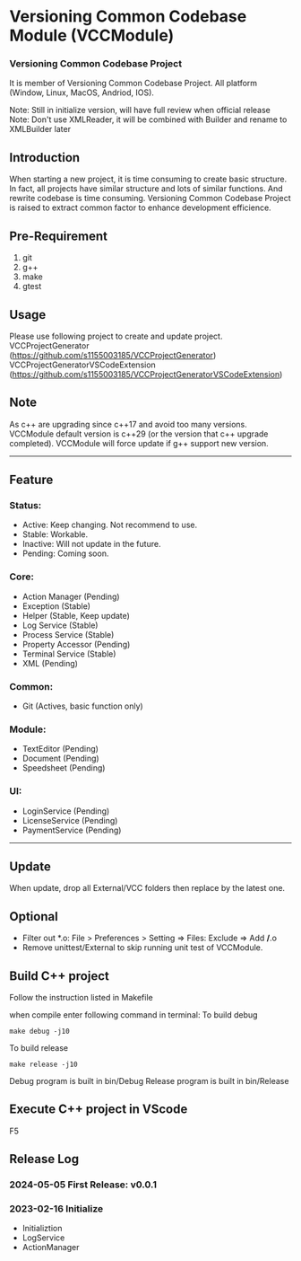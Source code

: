 # Versioning Common Codebase Module (VCCModule)
### Versioning Common Codebase Project
It is member of Versioning Common Codebase Project.
All platform (Window, Linux, MacOS, Andriod, IOS).

Note: Still in initialize version, will have full review when official release
Note: Don't use XMLReader, it will be combined with Builder and rename to XMLBuilder later

## Introduction
When starting a new project, it is time consuming to create basic structure. In fact, all projects have similar structure and lots of similar functions. And rewrite codebase is time consuming. Versioning Common Codebase Project is raised to extract common factor to enhance development efficience.

## Pre-Requirement
1. git
2. g++
3. make
4. gtest

## Usage
Please use following project to create and update project.
VCCProjectGenerator (https://github.com/s1155003185/VCCProjectGenerator)
VCCProjectGeneratorVSCodeExtension (https://github.com/s1155003185/VCCProjectGeneratorVSCodeExtension)

## Note
As c++ are upgrading since c++17 and avoid too many versions. VCCModule default version is c++29 (or the version that c++ upgrade completed). VCCModule will force update if g++ support new version.

****
## Feature
### Status:
-	Active: Keep changing. Not recommend to use.
-	Stable: Workable.
-	Inactive: Will not update in the future.
-	Pending: Coming soon.

### Core:
-	Action Manager (Pending)
-	Exception (Stable)
-	Helper (Stable, Keep update)
-	Log Service (Stable)
-   Process Service (Stable)
-	Property Accessor (Pending)
-   Terminal Service (Stable)
-   XML (Pending)
### Common:
-   Git (Actives, basic function only)
### Module:
-	TextEditor (Pending)
-	Document (Pending)
-	Speedsheet (Pending)
### UI:
-	LoginService (Pending)
-	LicenseService (Pending)
-	PaymentService (Pending)

****
## Update
When update, drop all External/VCC folders then replace by the latest one.

## Optional
-	Filter out *.o: File > Preferences > Setting => Files: Exclude => Add **/**.o
-	Remove unittest/External to skip running unit test of VCCModule.

## Build C++ project
Follow the instruction listed in Makefile

when compile enter following command in terminal:
To build debug
```
make debug -j10
```

To build release
```
make release -j10
```

Debug program is built in bin/Debug
Release program is built in bin/Release

## Execute C++ project in VScode
F5

## Release Log

### 2024-05-05 First Release: v0.0.1

### 2023-02-16 Initialize
-	Initializtion
-	LogService
-	ActionManager
